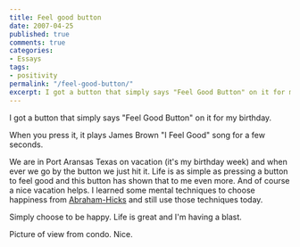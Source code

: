 ```yaml
---
title: Feel good button
date: 2007-04-25
published: true
comments: true
categories:
- Essays
tags:
- positivity
permalink: "/feel-good-button/"
excerpt: I got a button that simply says "Feel Good Button" on it for my birthday.
---
```

I got a button that simply says "Feel Good Button" on it for my birthday.

When you press it, it plays James Brown "I Feel Good" song for a few seconds.

We are in Port Aransas Texas on vacation (it's my birthday week) and when ever we go by the button we just hit it. Life is as simple as pressing a button to feel good and this button has shown that to me even more. And of course a nice vacation helps.
I learned some mental techniques to choose happiness from <a href="http://www.abraham-hicks.com" rel="nofollow">Abraham-Hicks</a> and still use those techniques today.

Simply choose to be happy. Life is great and I'm having a blast.

Picture of view from condo. Nice.